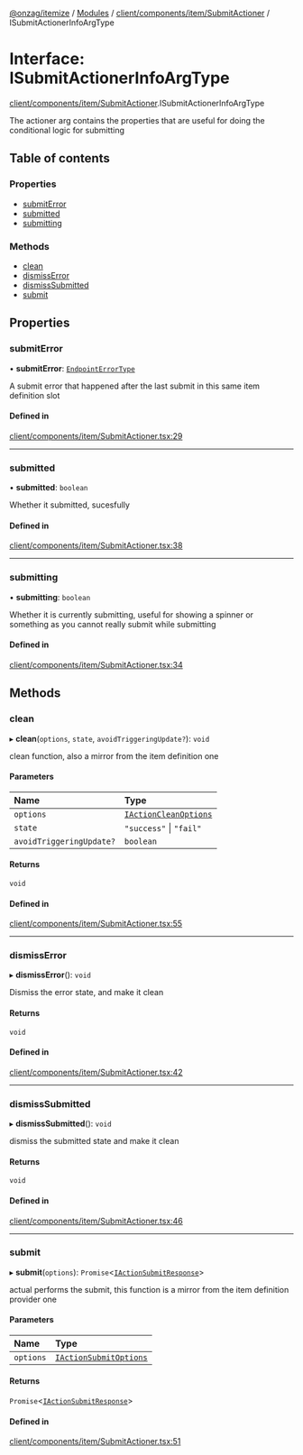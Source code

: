 [@onzag/itemize](../README.md) / [Modules](../modules.md) / [client/components/item/SubmitActioner](../modules/client_components_item_SubmitActioner.md) / ISubmitActionerInfoArgType

# Interface: ISubmitActionerInfoArgType

[client/components/item/SubmitActioner](../modules/client_components_item_SubmitActioner.md).ISubmitActionerInfoArgType

The actioner arg contains the properties that are useful
for doing the conditional logic for submitting

## Table of contents

### Properties

- [submitError](client_components_item_SubmitActioner.ISubmitActionerInfoArgType.md#submiterror)
- [submitted](client_components_item_SubmitActioner.ISubmitActionerInfoArgType.md#submitted)
- [submitting](client_components_item_SubmitActioner.ISubmitActionerInfoArgType.md#submitting)

### Methods

- [clean](client_components_item_SubmitActioner.ISubmitActionerInfoArgType.md#clean)
- [dismissError](client_components_item_SubmitActioner.ISubmitActionerInfoArgType.md#dismisserror)
- [dismissSubmitted](client_components_item_SubmitActioner.ISubmitActionerInfoArgType.md#dismisssubmitted)
- [submit](client_components_item_SubmitActioner.ISubmitActionerInfoArgType.md#submit)

## Properties

### submitError

• **submitError**: [`EndpointErrorType`](../modules/base_errors.md#endpointerrortype)

A submit error that happened after the last submit in this same
item definition slot

#### Defined in

[client/components/item/SubmitActioner.tsx:29](https://github.com/onzag/itemize/blob/f2db74a5/client/components/item/SubmitActioner.tsx#L29)

___

### submitted

• **submitted**: `boolean`

Whether it submitted, sucesfully

#### Defined in

[client/components/item/SubmitActioner.tsx:38](https://github.com/onzag/itemize/blob/f2db74a5/client/components/item/SubmitActioner.tsx#L38)

___

### submitting

• **submitting**: `boolean`

Whether it is currently submitting, useful for showing a spinner or something
as you cannot really submit while submitting

#### Defined in

[client/components/item/SubmitActioner.tsx:34](https://github.com/onzag/itemize/blob/f2db74a5/client/components/item/SubmitActioner.tsx#L34)

## Methods

### clean

▸ **clean**(`options`, `state`, `avoidTriggeringUpdate?`): `void`

clean function, also a mirror from the item definition one

#### Parameters

| Name | Type |
| :------ | :------ |
| `options` | [`IActionCleanOptions`](client_providers_item.IActionCleanOptions.md) |
| `state` | ``"success"`` \| ``"fail"`` |
| `avoidTriggeringUpdate?` | `boolean` |

#### Returns

`void`

#### Defined in

[client/components/item/SubmitActioner.tsx:55](https://github.com/onzag/itemize/blob/f2db74a5/client/components/item/SubmitActioner.tsx#L55)

___

### dismissError

▸ **dismissError**(): `void`

Dismiss the error state, and make it clean

#### Returns

`void`

#### Defined in

[client/components/item/SubmitActioner.tsx:42](https://github.com/onzag/itemize/blob/f2db74a5/client/components/item/SubmitActioner.tsx#L42)

___

### dismissSubmitted

▸ **dismissSubmitted**(): `void`

dismiss the submitted state and make it clean

#### Returns

`void`

#### Defined in

[client/components/item/SubmitActioner.tsx:46](https://github.com/onzag/itemize/blob/f2db74a5/client/components/item/SubmitActioner.tsx#L46)

___

### submit

▸ **submit**(`options`): `Promise`<[`IActionSubmitResponse`](client_providers_item.IActionSubmitResponse.md)\>

actual performs the submit, this function is a mirror from the
item definition provider one

#### Parameters

| Name | Type |
| :------ | :------ |
| `options` | [`IActionSubmitOptions`](client_providers_item.IActionSubmitOptions.md) |

#### Returns

`Promise`<[`IActionSubmitResponse`](client_providers_item.IActionSubmitResponse.md)\>

#### Defined in

[client/components/item/SubmitActioner.tsx:51](https://github.com/onzag/itemize/blob/f2db74a5/client/components/item/SubmitActioner.tsx#L51)
